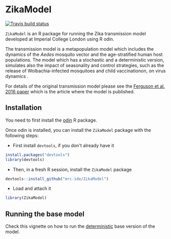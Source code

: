 
<!-- README.md is generated from README.Rmd. Please edit that file -->
ZikaModel
=========

<!-- badges: start -->
[![Travis build status](https://travis-ci.org/mrc-ide/ZikaModel.svg?branch=master)](https://travis-ci.org/mrc-ide/ZikaModel) <!-- badges: end -->

`ZikaModel` is an R package for running the Zika transmission model developed at Imperial College London using R odin.

The transmission model is a metapopulation model which includes the dynamics of the *Aedes* mosquito vector and the age-stratified human host populations. The model which has a stochastic and a deterministic version, simulates also the impact of seasonality and control strategies, such as the release of Wolbachia-infected mosquitoes and child vaccinationon, on virus dynamics .

For details of the original transmission model please see the [Ferguson et al. 2016 paper](https://science.sciencemag.org/content/353/6297/353) which is the article where the model is published.

Installation
------------

You need to first install the [odin](https://github.com/mrc-ide/odin) R package.

Once odin is installed, you can install the `ZikaModel` package with the following steps:

-   First install `devtools`, if you don't already have it

``` r
install.packages("devtools")
library(devtools)
```

-   Then, in a fresh R session, install the `ZikaModel` package

``` r
devtools::install_github("mrc-ide/ZikaModel")
```

-   Load and attach it

``` r
library(ZikaModel)
```

Running the base model
----------------------

Check this vignette on how to run the [deterministic](https://mrc-ide.github.io/ZikaModel/articles/deterministic_base_model.html) base version of the model.
